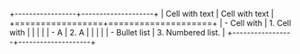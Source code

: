 +-----------------+--------------------+
| Cell with text  | Cell with text     |
+=================+====================+
| -   Cell with   | 1.  Cell with      |
|                 |                    |
| -   A           | 2.  A              |
|                 |                    |
| -   Bullet list | 3.  Numbered list. |
+-----------------+--------------------+
